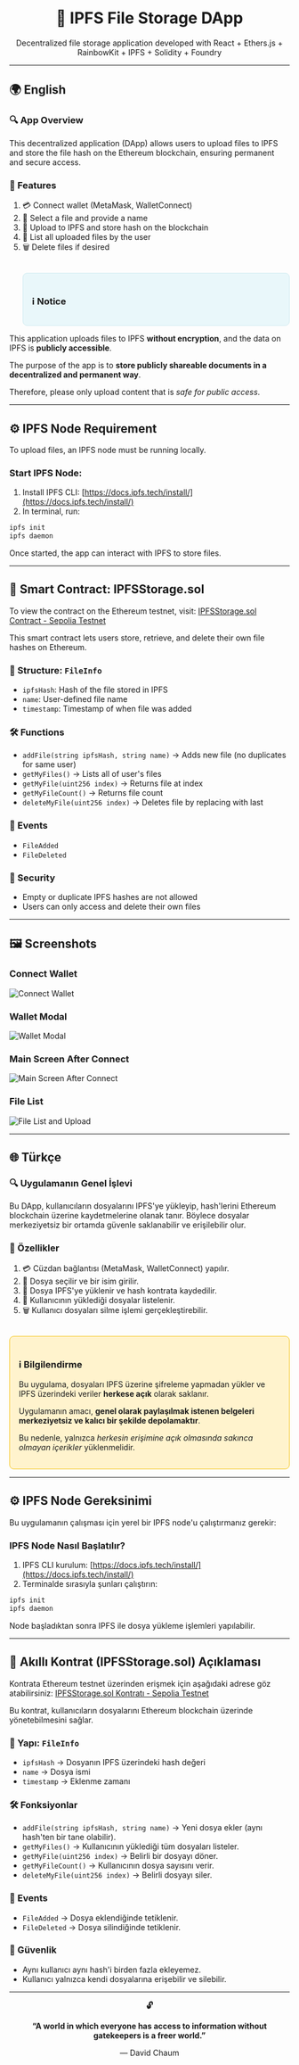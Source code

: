 <div align="center">
  <h1>📁 IPFS File Storage DApp</h1>
  <p>Decentralized file storage application developed with React + Ethers.js + RainbowKit + IPFS + Solidity + Foundry</p>
</div>

---

## 🌍 English

### 🔍 App Overview

This decentralized application (DApp) allows users to upload files to IPFS and store the file hash on the Ethereum blockchain, ensuring permanent and secure access.

### 🔧 Features

1. 💳 Connect wallet (MetaMask, WalletConnect)
2. 📂 Select a file and provide a name
3. 🚀 Upload to IPFS and store hash on the blockchain
4. 📜 List all uploaded files by the user
5. 🗑️ Delete files if desired
   <div style="border: 1px solid #d1ecf1; background-color: #e9f7fa; padding: 16px; border-radius: 8px; margin-top: 32px;">
   <h3>ℹ️ Notice</h3>
  <p>This application uploads files to IPFS <strong>without encryption</strong>, and the data on IPFS is <strong>publicly accessible</strong>.</p>
  <p>The purpose of the app is to <strong>store publicly shareable documents in a decentralized and permanent way</strong>.</p>
  <p>Therefore, please only upload content that is <em>safe for public access</em>.</p>
</div>

---

## ⚙️ IPFS Node Requirement

To upload files, an IPFS node must be running locally.

### Start IPFS Node:

1. Install IPFS CLI: [https://docs.ipfs.tech/install/](https://docs.ipfs.tech/install/)
2. In terminal, run:

```bash
ipfs init
ipfs daemon
```

Once started, the app can interact with IPFS to store files.

---

## 📜 Smart Contract: IPFSStorage.sol

<p>To view the contract on the Ethereum testnet, visit: <a href="https://sepolia.etherscan.io/address/0xcf5Df6513F267192c6bEB5A3a5f29FB6FcFB7b41#code" target="_blank">IPFSStorage.sol Contract - Sepolia Testnet</a></p>

This smart contract lets users store, retrieve, and delete their own file hashes on Ethereum.

### 🧱 Structure: `FileInfo`

- `ipfsHash`: Hash of the file stored in IPFS
- `name`: User-defined file name
- `timestamp`: Timestamp of when file was added

### 🛠️ Functions

- `addFile(string ipfsHash, string name)` → Adds new file (no duplicates for same user)
- `getMyFiles()` → Lists all of user's files
- `getMyFile(uint256 index)` → Returns file at index
- `getMyFileCount()` → Returns file count
- `deleteMyFile(uint256 index)` → Deletes file by replacing with last

### 📢 Events

- `FileAdded`
- `FileDeleted`

### 🔐 Security

- Empty or duplicate IPFS hashes are not allowed
- Users can only access and delete their own files

---

## 🖼️ Screenshots

### Connect Wallet
![Connect Wallet](./frontend/screenshots/connect-wallet.png)

### Wallet Modal
![Wallet Modal](./frontend/screenshots/wallet-modal.png)

### Main Screen After Connect
![Main Screen After Connect](./frontend/screenshots/main-screen.png)

### File List
![File List and Upload](./frontend/screenshots/file-list.png)

---

## 🌐 Türkçe

### 🔍 Uygulamanın Genel İşlevi

Bu DApp, kullanıcıların dosyalarını IPFS'ye yükleyip, hash'lerini Ethereum blockchain üzerine kaydetmelerine olanak tanır. Böylece dosyalar merkeziyetsiz bir ortamda güvenle saklanabilir ve erişilebilir olur.

### 🔧 Özellikler

1. 💳 Cüzdan bağlantısı (MetaMask, WalletConnect) yapılır.
2. 📂 Dosya seçilir ve bir isim girilir.
3. 🚀 Dosya IPFS'ye yüklenir ve hash kontrata kaydedilir.
4. 📜 Kullanıcının yüklediği dosyalar listelenir.
5. 🗑️ Kullanıcı dosyaları silme işlemi gerçekleştirebilir.
<div style="border: 1px solid #f5c518; background-color: #fff3cd; padding: 16px; border-radius: 8px; margin-top: 32px;">
  <h3>ℹ️ Bilgilendirme</h3>
  <p>Bu uygulama, dosyaları IPFS üzerine şifreleme yapmadan yükler ve IPFS üzerindeki veriler <strong>herkese açık</strong> olarak saklanır.</p>
  <p>Uygulamanın amacı, <strong>genel olarak paylaşılmak istenen belgeleri merkeziyetsiz ve kalıcı bir şekilde depolamaktır</strong>.</p>
  <p>Bu nedenle, yalnızca <em>herkesin erişimine açık olmasında sakınca olmayan içerikler</em> yüklenmelidir.</p>
</div>
  
---

## ⚙️ IPFS Node Gereksinimi

Bu uygulamanın çalışması için yerel bir IPFS node'u çalıştırmanız gerekir:

### IPFS Node Nasıl Başlatılır?

1. IPFS CLI kurulum: [https://docs.ipfs.tech/install/](https://docs.ipfs.tech/install/)
2. Terminalde sırasıyla şunları çalıştırın:

```bash
ipfs init
ipfs daemon
```

Node başladıktan sonra IPFS ile dosya yükleme işlemleri yapılabilir.
  
---

## 📜 Akıllı Kontrat (IPFSStorage.sol) Açıklaması

<p>Kontrata Ethereum testnet üzerinden erişmek için aşağıdaki adrese göz atabilirsiniz: <a href="https://sepolia.etherscan.io/address/0xcf5Df6513F267192c6bEB5A3a5f29FB6FcFB7b41#code" target="_blank">IPFSStorage.sol Kontratı - Sepolia Testnet</a></p>

Bu kontrat, kullanıcıların dosyalarını Ethereum blockchain üzerinde yönetebilmesini sağlar.

### 🧱 Yapı: `FileInfo`

- `ipfsHash` → Dosyanın IPFS üzerindeki hash değeri
- `name` → Dosya ismi
- `timestamp` → Eklenme zamanı

### 🛠️ Fonksiyonlar

- `addFile(string ipfsHash, string name)` → Yeni dosya ekler (aynı hash'ten bir tane olabilir).
- `getMyFiles()` → Kullanıcının yüklediği tüm dosyaları listeler.
- `getMyFile(uint256 index)` → Belirli bir dosyayı döner.
- `getMyFileCount()` → Kullanıcının dosya sayısını verir.
- `deleteMyFile(uint256 index)` → Belirli dosyayı siler.

### 📢 Events

- `FileAdded` → Dosya eklendiğinde tetiklenir.
- `FileDeleted` → Dosya silindiğinde tetiklenir.

### 🔐 Güvenlik

- Aynı kullanıcı aynı hash'i birden fazla ekleyemez.
- Kullanıcı yalnızca kendi dosyalarına erişebilir ve silebilir.

---

<div align="center"> <p><strong>🔓</strong></p> <p><strong>“A world in which everyone has access to information without gatekeepers is a freer world.”</strong></p> <p>— David Chaum</p> </div>
